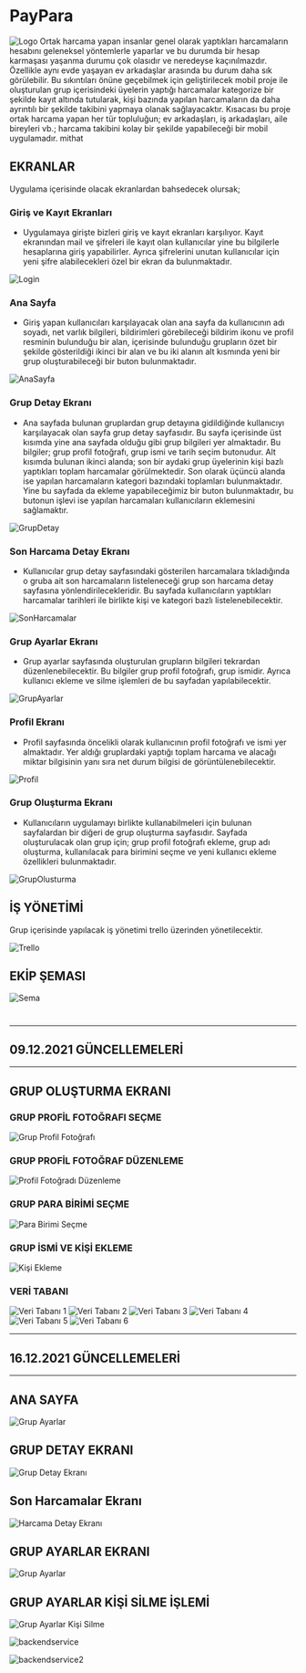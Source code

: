 # PayPara
![Logo](/assets/readme/paypara-logo.png)
Ortak harcama yapan insanlar genel olarak yaptıkları harcamaların hesabını geleneksel yöntemlerle yaparlar ve bu durumda bir hesap karmaşası yaşanma durumu çok olasıdır ve neredeyse kaçınılmazdır. Özellikle aynı evde yaşayan ev arkadaşlar arasında bu durum daha sık görülebilir.  Bu sıkıntıları önüne geçebilmek için geliştirilecek mobil proje ile oluşturulan grup içerisindeki üyelerin yaptığı harcamalar kategorize bir şekilde kayıt altında tutularak, kişi bazında yapılan harcamaların da daha ayrıntılı bir şekilde takibini yapmaya olanak sağlayacaktır. Kısacası bu proje ortak harcama yapan her tür topluluğun; ev arkadaşları, iş arkadaşları, aile bireyleri vb.; harcama takibini kolay bir şekilde yapabileceği bir mobil uygulamadır.
mithat
## EKRANLAR
Uygulama içerisinde olacak ekranlardan bahsedecek olursak;

### Giriş ve Kayıt Ekranları
* Uygulamaya girişte bizleri giriş ve kayıt ekranları karşılıyor. Kayıt ekranından mail ve şifreleri ile kayıt olan kullanıcılar yine bu bilgilerle hesaplarına giriş yapabilirler. Ayrıca şifrelerini unutan kullanıcılar için yeni şifre alabilecekleri özel bir ekran da bulunmaktadır.
    
![Login](/assets/readme/login.jpg)

### Ana Sayfa
* Giriş yapan kullanıcıları karşılayacak olan ana sayfa da kullanıcının adı soyadı, net varlık bilgileri, bildirimleri görebileceği bildirim ikonu ve profil resminin bulunduğu bir alan, içerisinde bulunduğu grupların özet bir şekilde gösterildiği ikinci bir alan ve bu iki alanın alt kısmında yeni bir grup oluşturabileceği bir buton bulunmaktadır.

![AnaSayfa](/assets/readme/anasayfa.png)

### Grup Detay Ekranı
* Ana sayfada bulunan gruplardan grup detayına gidildiğinde kullanıcıyı karşılayacak olan sayfa grup detay sayfasıdır. Bu sayfa içerisinde üst kısımda yine ana sayfada olduğu gibi grup bilgileri yer almaktadır. Bu bilgiler; grup profil fotoğrafı, grup ismi ve tarih seçim butonudur. Alt kısımda bulunan ikinci alanda; son bir aydaki grup üyelerinin kişi bazlı yaptıkları toplam harcamalar görülmektedir. Son olarak üçüncü alanda ise yapılan harcamaların kategori bazındaki toplamları bulunmaktadır.  Yine bu sayfada da ekleme yapabileceğimiz bir buton bulunmaktadır, bu butonun işlevi ise yapılan harcamaları kullanıcıların eklemesini sağlamaktır.

![GrupDetay](/assets/readme/grup-detay.png)

### Son Harcama Detay Ekranı
* Kullanıcılar grup detay sayfasındaki gösterilen harcamalara tıkladığında o gruba ait son harcamaların listeleneceği grup son harcama detay sayfasına yönlendirilecekleridir. Bu sayfada kullanıcıların yaptıkları harcamalar tarihleri ile birlikte kişi ve kategori bazlı listelenebilecektir.

![SonHarcamalar](/assets/readme/son-harcamalar.png)

### Grup Ayarlar Ekranı
* Grup ayarlar sayfasında oluşturulan grupların bilgileri tekrardan düzenlenebilecektir. Bu bilgiler grup profil fotoğrafı, grup ismidir. Ayrıca kullanıcı ekleme ve silme işlemleri de bu sayfadan yapılabilecektir.

![GrupAyarlar](/assets/readme/grup-ayarlar.png)

### Profil Ekranı
* Profil sayfasında öncelikli olarak kullanıcının profil fotoğrafı ve ismi yer almaktadır. Yer aldığı gruplardaki yaptığı toplam harcama ve alacağı miktar bilgisinin yanı sıra net durum bilgisi de görüntülenebilecektir.

![Profil](/assets/readme/profil.png)

### Grup Oluşturma Ekranı
* Kullanıcıların uygulamayı birlikte kullanabilmeleri için bulunan sayfalardan bir diğeri de grup oluşturma sayfasıdır. Sayfada oluşturulacak olan grup için; grup profil fotoğrafı ekleme, grup adı oluşturma, kullanılacak para birimini seçme ve yeni kullanıcı ekleme özellikleri bulunmaktadır.

![GrupOlusturma](/assets/readme/grup-olustur.png)

## İŞ YÖNETİMİ

Grup içerisinde yapılacak iş yönetimi trello üzerinden yönetilecektir.

![Trello](/assets/readme/trello.png)


## EKİP ŞEMASI

![Sema](/assets/readme/sema.png)

#
#

-----------------------------
## 09.12.2021 GÜNCELLEMELERİ
-----------------------------

## GRUP OLUŞTURMA EKRANI

### GRUP PROFİL FOTOĞRAFI SEÇME
![Grup Profil Fotoğrafı](/assets/readme/grup_profil_fotograf.png)

### GRUP PROFİL FOTOĞRAF DÜZENLEME
![Profil Fotoğradı Düzenleme](assets/readme/grup_fotograf_duzenleme.png)

### GRUP PARA BİRİMİ SEÇME
![Para Birimi Seçme](assets/readme/para_birimi_secme.png)

### GRUP İSMİ VE KİŞİ EKLEME
![Kişi Ekleme](assets/readme/grup_kisi_ekleme.png)

### VERİ TABANI 

![Veri Tabanı 1](assets/readme/veri_tabani_1.png)
![Veri Tabanı 2](assets/readme/veri_tabani_2.png)
![Veri Tabanı 3](assets/readme/veri_tabani_3.png)
![Veri Tabanı 4](assets/readme/veri_tabani_4.png)
![Veri Tabanı 5](assets/readme/veri_tabani_5.png)
![Veri Tabanı 6](assets/readme/veri_tabani_6.png)


-----------------------------
## 16.12.2021 GÜNCELLEMELERİ
-----------------------------
## ANA SAYFA 

![Grup Ayarlar](assets/readme/ana-sayfa-ss.PNG)

## GRUP DETAY EKRANI

![Grup Detay Ekranı](assets/readme/grup-detay-ekranı.PNG)

## Son Harcamalar  Ekranı 

![Harcama Detay Ekranı](assets/readme/son-harcamalar-ekranı.PNG)

## GRUP AYARLAR EKRANI

![Grup Ayarlar](assets/readme/grup-ayarlar2.PNG)

## GRUP AYARLAR KİŞİ SİLME İŞLEMİ 

![Grup Ayarlar Kişi Silme](assets/readme/grup-ayarlar-silme.PNG)

![backendservice](assets/readme/backend-service.jpeg)

![backendservice2](assets/readme/backend-service2.jpeg)



